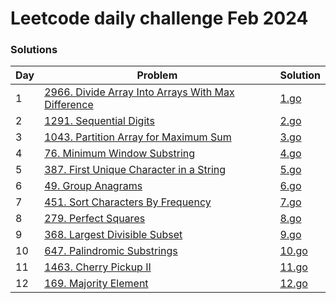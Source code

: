 # Leetcode daily challenge Feb 2024

### Solutions
| Day | Problem | Solution |
| --- | ------- | -------- |
| 1 | [2966. Divide Array Into Arrays With Max Difference](https://leetcode.com/problems/divide-array-into-arrays-with-max-difference/description) | [1.go](./1.go) |
| 2 | [1291. Sequential Digits](https://leetcode.com/problems/sequential-digits/description) | [2.go](./2.go) |
| 3 | [1043. Partition Array for Maximum Sum](https://leetcode.com/problems/partition-array-for-maximum-sum/description) | [3.go](./3.go) |
| 4 | [76. Minimum Window Substring](https://leetcode.com/problems/minimum-window-substring/description) | [4.go](./4.go) |
| 5 | [387. First Unique Character in a String](https://leetcode.com/problems/first-unique-character-in-a-string/description/) | [5.go](./5.go) |
| 6 | [49. Group Anagrams](https://leetcode.com/problems/group-anagrams/description) | [6.go](./6.go) |
| 7 | [451. Sort Characters By Frequency](https://leetcode.com/problems/sort-characters-by-frequency/description) | [7.go](./7.go) |
| 8 | [279. Perfect Squares](https://leetcode.com/problems/perfect-squares/description) | [8.go](./8.go) |
| 9 | [368. Largest Divisible Subset](https://leetcode.com/problems/largest-divisible-subset/description) | [9.go](./9.go) |
| 10 | [647. Palindromic Substrings](https://leetcode.com/problems/palindromic-substrings/description) | [10.go](./10.go) |
| 11 | [1463. Cherry Pickup II](https://leetcode.com/problems/cherry-pickup-ii/description) | [11.go](./11.go) |
| 12 | [169. Majority Element](https://leetcode.com/problems/majority-element/description) | [12.go](./12.go) |
